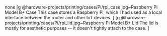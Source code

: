 none
[g
 @hardware-projects/printing/cases/Pi/rpi_case.jpg~Raspberry Pi Model B+ Case
 This case stores a Raspberry Pi, which I had used as a local interface between the router and other IoT devices.
]
[g
 @hardware-projects/printing/cases/Pi/rpi_lid.jpg~Raspberry Pi Model B+ Lid
 The lid is mostly for aesthetic purposes -- it doesn't tightly attach to the case.
]
